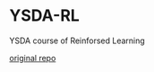 # YSDA-RL
YSDA course of Reinforsed Learning

[original repo](https://github.com/yandexdataschool/Practical_RL)
